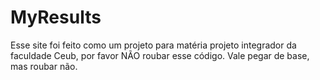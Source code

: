 # MyResults
Esse site foi feito como um projeto para matéria projeto integrador da faculdade Ceub, por favor NÃO roubar esse código. Vale pegar de base, mas roubar não.
